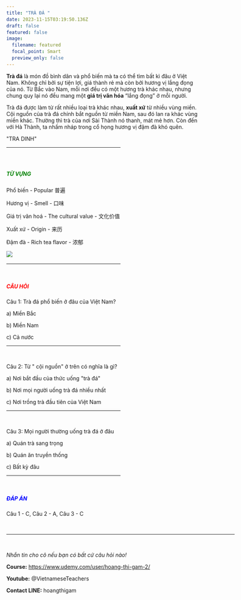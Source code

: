```yaml
---
title: "TRÀ ĐÁ "
date: 2023-11-15T03:19:50.136Z
draft: false
featured: false
image:
  filename: featured
  focal_point: Smart
  preview_only: false
---
```

**Trà đá** là món đồ bình dân và phổ biến mà ta có thể tìm bất kì đâu ở Việt Nam. Không chỉ bởi sự tiện lợi, giá thành rẻ mà còn bởi hương vị lắng đọng của nó. Từ Bắc vào Nam, mỗi nơi đều có một hương trà khác nhau, nhưng chung quy lại nó đều mang một **giá trị văn hóa** “lắng đọng” ở mỗi người.

Trà đá được làm từ rất nhiều loại trà khác nhau, **xuất xứ** từ nhiều vùng miền. Cội nguồn của trà đá chính bắt nguồn từ miền Nam, sau đó lan ra khác vùng miền khác. Thường thì trà của nơi Sài Thành nó thanh, mát mẻ hơn. Còn đến với Hà Thành, ta nhấm nháp trong cổ họng hương vị đậm đà khó quên.

"TRA DINH"

<hr width="300px";>

</br>

## <h5 style="color:green;">TỪ VỰNG</h5>

Phổ biến - Popular 普遍

Hương vị - Smell - 口味

Giá trị văn hoá - The cultural value - 文化价值

Xuất xứ - Origin -  来历

Đậm đà -  Rich tea flavor - 浓郁

![](trà-đá.jpg)

<hr width="300px";>

</br>

<h5 style="color: red;">CÂU HỎI</h5>

Câu 1: Trà đá phổ biến ở đâu của Việt Nam?

a) Miền Bắc

b) Miền Nam

c) Cả nước

<hr width="300px";>

</br>

Câu 2: Từ " cội nguồn" ở trên có nghĩa là gì?

a) Nơi bắt đầu của thức uống "trà đá"

b) Nơi mọi người uống trà đá nhiều nhất

c) Nơi trồng trà đầu tiên của Việt Nam

<hr width="300px";>

</br>

Câu 3: Mọi người thường uống trà đá ở đâu

a) Quán trà sang trọng

b) Quán ăn truyền thống

c) Bất kỳ đâu

<hr width="300px";>

</br>

<h5 style="color:blue;">ĐÁP ÁN</h5>

Câu 1 - C, Câu 2 - A, Câu 3 - C

</br>

<hr width="600px";>

</br>

*Nhắn tin cho cô nếu bạn có bất cứ câu hỏi nào!*

**Course:** https://www.udemy.com/user/hoang-thi-gam-2/

**Youtube:** @VietnameseTeachers

**Contact LINE:** hoangthigam